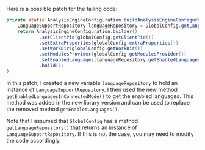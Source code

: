 Here is a possible patch for the failing code:
```java
private static AnalysisEngineConfiguration buildAnalysisEngineConfiguration() {
    LanguageSupportRepository languageRepository = GlobalConfig.getLanguageRepository();
    return AnalysisEngineConfiguration.builder()
            .setClientPid(globalConfig.getClientPid())
            .setExtraProperties(globalConfig.extraProperties())
            .setWorkDir(globalConfig.getWorkDir())
            .setModulesProvider(globalConfig.getModulesProvider())
            .setEnabledLanguages(languageRepository.getEnabledLanguagesInConnectedMode())
            .build();
}
```
In this patch, I created a new variable `languageRepository` to hold an instance of `LanguageSupportRepository`. I then used the new method `getEnabledLanguagesInConnectedMode()` to get the enabled languages. This method was added in the new library version and can be used to replace the removed method `getEnabledLanguages()`.

Note that I assumed that `GlobalConfig` has a method `getLanguageRepository()` that returns an instance of `LanguageSupportRepository`. If this is not the case, you may need to modify the code accordingly.